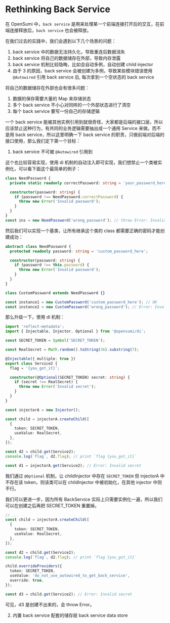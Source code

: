 # Rethinking Back Service

在 OpenSumi 中，`back service` 是用来处理某一个前端连接打开后的交互，在前端连接释放后，`back service` 也会被释放。

在我们过去的实践中，我们会遇到以下几个场景的问题：

1. back service 中的数据无法持久化，导致重连后数据消失
2. back service 将自己的数据储存在外部，导致内存泄露
3. back service 机制比较隐晦，比如会自动多例，自动创建 child injector
4. 由于 3 的原因，back service 会被创建为多例，导致某些模块错误使用 `@Autowired` 引用 back service 后, 每次拿到一个空状态的 back service

将自己的数据储存在外部也会有很多问题：

1. 数据的保存需要大量的 Map 来存储状态
2. 多个 back service 不小心对同样的一个外部状态进行了清空
3. 每个 back service 要写一份自己的存储逻辑

一个 back service 能被其他实例引用到就很奇怪，大家都是后端的接口层，所以应该禁止这种行为，有共同的业务逻辑需要抽出成一个通用 Service 来做。而不是用 back service，所以这里明确一下 back service 的职责，只做前端对后端的接口使用，那么我们定下第一个目标：

1. back service 不可被 `@Autowired` 引用到

这个也比较容易实现，使用 di 机制的自动注入即可实现，我们想禁止一个类被实例化，可以看下面这个最简单的例子：

```ts
class NeedPassword {
  private static readonly correctPassword: string = 'your_password_here';

  constructor(password: string) {
    if (password !== NeedPassword.correctPassword) {
      throw new Error('Invalid password');
    }
  }
}
const ins = new NeedPassword('wrong_password'); // throw Error: Invalid password
```

然后我们可以实现一个基类，让所有继承这个类的 class 都需要正确的密码才能创建成功：

```ts
abstract class NeedPassword {
  protected readonly password: string = 'custom_password_here';

  constructor(password: string) {
    if (password !== this.password) {
      throw new Error('Invalid password');
    }
  }
}

class CustomPassword extends NeedPassword {}

const instance1 = new CustomPassword('custom_password_here'); // OK
const instance2 = new CustomPassword('wrong_password'); // Error: Invalid password
```

那么升级一下，使用 di 机制：

```ts
import 'reflect-metadata';
import { Injectable, Injector, Optional } from '@opensumi/di';

const SECRET_TOKEN = Symbol('SECRET_TOKEN');

const RealSecret = Math.random().toString(36).substring(7);

@Injectable({ multiple: true })
export class Service2 {
  flag = '{you_got_it}';

  constructor(@Optional(SECRET_TOKEN) secret: string) {
    if (secret !== RealSecret) {
      throw new Error('Invalid secret');
    }
  }
}

const injectorA = new Injector();

const child = injectorA.createChild([
  {
    token: SECRET_TOKEN,
    useValue: RealSecret,
  },
]);

const d2 = child.get(Service2);
console.log(`flag`, d2.flag); // print `flag {you_got_it}`

const d1 = injectorA.get(Service2); // Error: Invalid secret
```

我们通过 `@Optional` 机制，让 childInjector 中存在 `SECRET_TOKEN` 但 injectorA 中不存在该 token，则该类可以在 childInjector 中被初始化，在其他 injector 中则不行。

我们可以更进一步，因为所有 BackService 实际上只需要实例化一遍，所以我们可以在创建之后再把 SECRET_TOKEN 重置掉。

```ts
// ...
const child = injectorA.createChild([
  {
    token: SECRET_TOKEN,
    useValue: RealSecret,
  },
]);

const d2 = child.get(Service2);
console.log(`flag`, d2.flag); // print `flag {you_got_it}`

child.overrideProviders({
  token: SECRET_TOKEN,
  useValue: 'do_not_use_autowired_to_get_back_service',
  override: true,
});

const d3 = child.get(Service2); // Error: Invalid secret
```

可见，d3 是创建不出来的，会 throw Error。

2. 内置 back service 配套的储存层 back service data store
